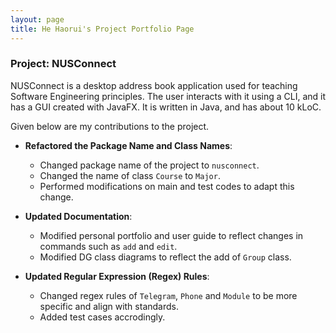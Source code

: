 ```yaml
---
layout: page
title: He Haorui's Project Portfolio Page
---
```


### Project: NUSConnect

NUSConnect is a desktop address book application used for teaching Software Engineering principles. The user interacts with it using a CLI, and it has a GUI created with JavaFX. It is written in Java, and has about 10 kLoC.

Given below are my contributions to the project.

* **Refactored the Package Name and Class Names**:
  * Changed package name of the project to `nusconnect`.
  * Changed the name of class `Course` to `Major`.
  * Performed modifications on main and test codes to adapt this change.

* **Updated Documentation**:
  * Modified personal portfolio and user guide to reflect changes in commands such as `add` and `edit`.
  * Modified DG class diagrams to reflect the add of `Group` class.

* **Updated Regular Expression (Regex) Rules**:
  * Changed regex rules of `Telegram`, `Phone` and `Module` to be more specific and align with standards.
  * Added test cases accrodingly.
